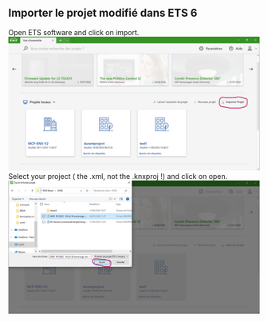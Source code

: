 ## Importer le projet modifié dans ETS 6  
Open ETS software and click on import.
![import](pictures/3.PNG)   
Select your project ( the .xml, not the .knxproj !) and click on open.
![open](pictures/4.PNG)
